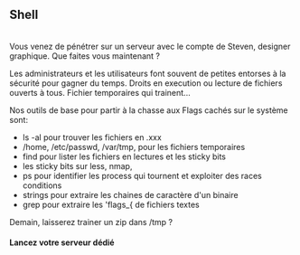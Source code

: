 ## Shell


</br>
Vous venez de pénétrer sur un serveur avec le compte de Steven, designer graphique. Que faites vous maintenant ?

Les administrateurs et les utilisateurs font souvent de petites entorses à la sécurité pour gagner du temps.
Droits en execution ou lecture de fichiers ouverts à tous.
Fichier temporaires qui trainent...

Nos outils de base pour partir à la chasse aux Flags cachés sur le système sont:
- ls -al pour trouver les fichiers en .xxx
- /home, /etc/passwd, /var/tmp, pour les fichiers temporaires
- find pour lister les fichiers en lectures et les sticky bits
- les sticky bits sur less, nmap, 
- ps pour identifier les process qui tournent et exploiter des races conditions
- strings pour extraire les chaines de caractère d'un binaire
- grep pour extraire les 'flags_{ de fichiers textes


Demain, laisserez trainer un zip dans /tmp  ?




#### Lancez votre serveur dédié


        